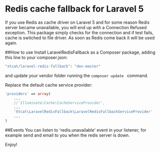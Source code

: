 # Redis cache fallback for Laravel 5

If you use Redis as cache driver on Laravel 5 and for some reason Redis server became unavailable, you will end up with a Connection Refused exception.
This package simply checks for the connection and if test fails, cache is switched to file driver.
As soon as Redis come back it will be used again.

##How to use
Install LaravelRedisFallback as a Composer package, adding this line to your composer.json:

```php
"xtcat/laravel-redis-fallback": "dev-master"
```
and update your vendor folder running the ```composer update ``` command.

Replace the default cache service provider: 

```php
'providers' => array(
	...
	//'Illuminate\Cache\CacheServiceProvider',
	...
	'Xtcat\LaravelRedisFallback\LaravelRedisFallbackServiceProvider'
	...
)
```
##Events
You can listen to 'redis.unavailable' event in your listener, for example send and email to you when the redis server is down.

Enjoy!
